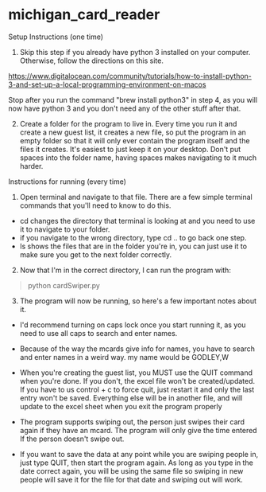 # michigan_card_reader
Setup Instructions (one time)

1. Skip this step if you already have python 3 installed on your computer.
Otherwise, follow the directions on this site.

https://www.digitalocean.com/community/tutorials/how-to-install-python-3-and-set-up-a-local-programming-environment-on-macos

Stop after you run the command "brew install python3" in step 4, as you will now
have python 3 and you don't need any of the other stuff after that.

2. Create a folder for the program to live in. Every time you run it and create
a new guest list, it creates a new file, so put the program in an empty folder
so that it will only ever contain the program itself and the files it creates.
It's easiest to just keep it on your desktop. Don't put spaces into the folder
name, having spaces makes navigating to it much harder.

Instructions for running (every time)

1. Open terminal and navigate to that file. There are a few simple terminal
commands that you'll need to know to do this.

- cd changes the directory that terminal is looking at and you need to use it
  to navigate to your folder.
- if you navigate to the wrong directory, type cd .. to go back one step.
- ls shows the files that are in the folder you're in, you can just use it
  to make sure you get to the next folder correctly.

2. Now that I'm in the correct directory, I can run the program with:
  > python cardSwiper.py

3. The program will now be running, so here's a few important notes about it.

  - I'd recommend turning on caps lock once you start running it, as you need
    to use all caps to search and enter names.

  - Because of the way the mcards give info for names, you have to search and
    enter names in a weird way. my name would be GODLEY,W

  - When you're creating the guest list, you MUST use the QUIT command when
    you're done. If you don't, the excel file won't be created/updated. If
    you have to us control + c to force quit, just restart it and only the
    last entry won't be saved. Everything else will be in another file,
    and will update to the excel sheet when you exit the program properly

  - The program supports swiping out, the person just swipes their card again
    if they have an mcard. The program will only give the time entered If the
    person doesn't swipe out.

  - If you want to save the data at any point while you are swiping people in,
    just type QUIT, then start the program again. As long as you type in the
    date correct again, you will be using the same file so swiping in new people
    will save it for the file for that date and swiping out will work.
